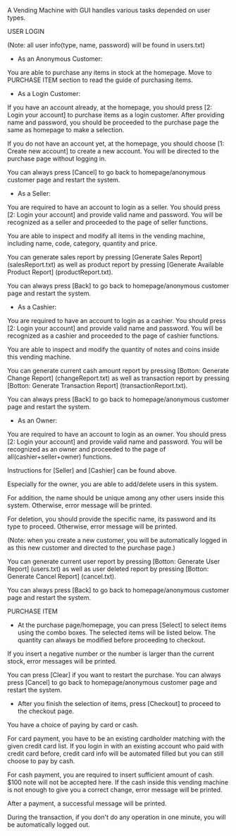 


A Vending Machine with GUI handles various tasks depended on user types. 


USER LOGIN

(Note: all user info(type, name, password) will be found in users.txt)

- As an Anonymous Customer:

You are able to purchase any items in stock at the homepage. Move to PURCHASE ITEM section to read the guide of purchasing items.

- As a Login Customer:

If you have an account already, at the homepage, you should press [2: Login your account] to purchase items as a login customer. After providing name and password, you should be proceeded to the purchase page the same as homepage to make a selection.

If you do not have an account yet, at the homepage, you should choose [1: Create new account] to create a new account. You will be directed to the purchase page without logging in.

You can always press [Cancel] to go back to homepage/anonymous customer page and restart the system.

- As a Seller:

You are required to have an account to login as a seller. You should press [2: Login your account] and provide valid name and password. You will be recognized as a seller and proceeded to the page of seller functions. 

You are able to inspect and modify all items in the vending machine, including name, code, category, quantity and price. 

You can generate sales report by pressing [Generate Sales Report] (salesReport.txt) as well as product report by pressing [Generate Available Product Report] (productReport.txt).

You can always press [Back] to go back to homepage/anonymous customer page and restart the system.

- As a Cashier:

You are required to have an account to login as a cashier. You should press [2: Login your account] and provide valid name and password. You will be recognized as a cashier and proceeded to the page of cashier functions. 

You are able to inspect and modify the quantity of notes and coins inside this vending machine.

You can generate current cash amount report by pressing [Botton: Generate Change Report] (changeReport.txt) as well as transaction report by pressing [Botton: Generate Transaction Report] (transactionReport.txt).

You can always press [Back] to go back to homepage/anonymous customer page and restart the system.

- As an Owner:

You are required to have an account to login as an owner. You should press [2: Login your account] and provide valid name and password. You will be recognized as an owner and proceeded to the page of all(cashier+seller+owner) functions. 

Instructions for [Seller] and [Cashier] can be found above. 

Especially for the owner, you are able to add/delete users in this system. 

For addition, the name should be unique among any other users inside this system. Otherwise, error message will be printed.

For deletion, you should provide the specific name, its password and its type to proceed. Otherwise, error message will be printed.

(Note: when you create a new customer, you will be automatically logged in as this new customer and directed to the purchase page.)

You can generate current user report by pressing [Botton: Generate User Report] (users.txt) as well as user deleted report by pressing [Botton: Generate Cancel Report] (cancel.txt).

You can always press [Back] to go back to homepage/anonymous customer page and restart the system.


PURCHASE ITEM

- At the purchase page/homepage, you can press [Select] to select items using the combo boxes. The selected items will be listed below. The quantity can always be modified before proceeding to checkout.

If you insert a negative number or the number is larger than the current stock, error messages will be printed.

You can press [Clear] if you want to restart the purchase. You can always press [Cancel] to go back to homepage/anonymous customer page and restart the system. 

- After you finish the selection of items, press [Checkout] to proceed to the checkout page.

You have a choice of paying by card or cash.
 
For card payment, you have to be an existing cardholder matching with the given credit card list. If you login in with an existing account who paid with credit card before, credit card info will be automated filled but you can still choose to pay by cash.

For cash payment, you are required to insert sufficient amount of cash. $100 note will not be accepted here. If the cash inside this vending machine is not enough to give you a correct change, error message will be printed.

After a payment, a successful message will be printed.

During the transaction, if you don't do any operation in one minute, you will be automatically logged out.




